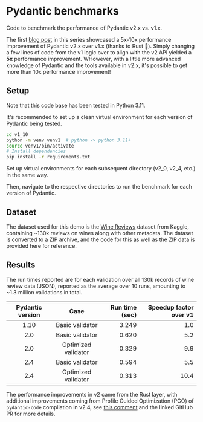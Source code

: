# Pydantic benchmarks

Code to benchmark the performance of Pydantic v2.x vs. v1.x.

The first [blog post](https://thedataquarry.com/posts/why-pydantic-v2-matters/) in this series showcased a 5x-10x performance improvement of Pydantic v2.x over v1.x (thanks to Rust 🦀). Simply changing a few lines of code from the v1 logic over to align with the v2 API yielded a **5x** performance improvement. WHowever, with a little more advanced knowledge of Pydantic and the tools available in v2.x, it's possible to get more than 10x performance improvement!

## Setup

Note that this code base has been tested in Python 3.11.

It's recommended to set up a clean virtual environment for each version of Pydantic being tested.

```sh
cd v1_10
python -m venv venv1  # python -> python 3.11+
source venv1/bin/activate
# Install dependencies
pip install -r requirements.txt
```

Set up virtual environments for each subsequent directory (v2_0, v2_4, etc.) in the same way.

Then, navigate to the respective directories to run the benchmark for each version of Pydantic.

## Dataset

The dataset used for this demo is the [Wine Reviews](https://www.kaggle.com/zynicide/wine-reviews) dataset from Kaggle, containing ~130k reviews on wines along with other metadata. The dataset is converted to a ZIP archive, and the code for this as well as the ZIP data is provided here for reference.

## Results

The run times reported are for each validation over all 130k records of wine review data (JSON), reported as the average over 10 runs, amounting to ~1.3 million validations in total.

Pydantic version | Case | Run time (sec) | Speedup factor over v1
:---: | :---: | ---: | ---:
1.10 | Basic validator | 3.249 | 1.0
2.0 | Basic validator | 0.620 | 5.2
2.0 | Optimized validator | 0.329 | 9.9
2.4 | Basic validator | 0.594 | 5.5
2.4 | Optimized validator | 0.313 | 10.4

The performance improvements in v2 came from the Rust layer, with additional improvements coming from Profile Guided Optimization (PGO) of `pydantic-code` compilation in v2.4, see [this comment](https://github.com/prrao87/pydantic-v2-test-drive/pull/1#issuecomment-1617746688) and the linked GitHub PR for more details.